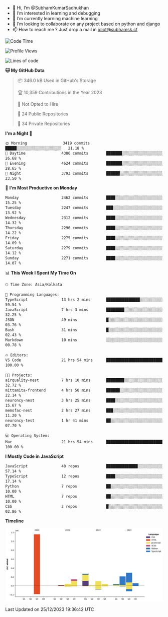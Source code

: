 - 👋 Hi, I’m @SubhamKumarSadhukhan
- 👀 I’m interested in learning and debugging
- 🌱 I’m currently learning machine learning
- 💞️ I’m looking to collaborate on any project based on python and django
- 📫 How to reach me ?
      Just drop a mail in idiot@subhamsk.cf

<!---
SubhamKumarSadhukhan/SubhamKumarSadhukhan is a ✨ special ✨ repository because its `README.md` (this file) appears on your GitHub profile.
You can click the Preview link to take a look at your changes.
--->


<!--START_SECTION:waka-->
![Code Time](http://img.shields.io/badge/Code%20Time-1%2C783%20hrs%2016%20mins-blue)

![Profile Views](http://img.shields.io/badge/Profile%20Views-0-blue)

![Lines of code](https://img.shields.io/badge/From%20Hello%20World%20I%27ve%20Written-2.4%20million%20lines%20of%20code-blue)

**🐱 My GitHub Data** 

> 📦 346.0 kB Used in GitHub's Storage 
 > 
> 🏆 10,359 Contributions in the Year 2023
 > 
> 🚫 Not Opted to Hire
 > 
> 📜 24 Public Repositories 
 > 
> 🔑 34 Private Repositories 
 > 
**I'm a Night 🦉** 

```text
🌞 Morning                3419 commits        █████░░░░░░░░░░░░░░░░░░░░   21.18 % 
🌆 Daytime                4306 commits        ███████░░░░░░░░░░░░░░░░░░   26.68 % 
🌃 Evening                4624 commits        ███████░░░░░░░░░░░░░░░░░░   28.65 % 
🌙 Night                  3793 commits        ██████░░░░░░░░░░░░░░░░░░░   23.50 % 
```
📅 **I'm Most Productive on Monday** 

```text
Monday                   2462 commits        ████░░░░░░░░░░░░░░░░░░░░░   15.25 % 
Tuesday                  2247 commits        ███░░░░░░░░░░░░░░░░░░░░░░   13.92 % 
Wednesday                2312 commits        ████░░░░░░░░░░░░░░░░░░░░░   14.32 % 
Thursday                 2296 commits        ████░░░░░░░░░░░░░░░░░░░░░   14.22 % 
Friday                   2275 commits        ████░░░░░░░░░░░░░░░░░░░░░   14.09 % 
Saturday                 2279 commits        ████░░░░░░░░░░░░░░░░░░░░░   14.12 % 
Sunday                   2271 commits        ████░░░░░░░░░░░░░░░░░░░░░   14.07 % 
```


📊 **This Week I Spent My Time On** 

```text
🕑︎ Time Zone: Asia/Kolkata

💬 Programming Languages: 
TypeScript               13 hrs 2 mins       ███████████████░░░░░░░░░░   59.54 % 
JavaScript               7 hrs 3 mins        ████████░░░░░░░░░░░░░░░░░   32.25 % 
JSON                     49 mins             █░░░░░░░░░░░░░░░░░░░░░░░░   03.76 % 
Bash                     31 mins             █░░░░░░░░░░░░░░░░░░░░░░░░   02.43 % 
Markdown                 10 mins             ░░░░░░░░░░░░░░░░░░░░░░░░░   00.78 % 

🔥 Editors: 
VS Code                  21 hrs 54 mins      █████████████████████████   100.00 % 

🐱‍💻 Projects: 
airquality-nest          7 hrs 10 mins       ████████░░░░░░░░░░░░░░░░░   32.72 % 
mittamita-frontend       4 hrs 50 mins       ██████░░░░░░░░░░░░░░░░░░░   22.14 % 
neuroncy-nest            3 hrs 25 mins       ████░░░░░░░░░░░░░░░░░░░░░   15.67 % 
memofac-nest             2 hrs 27 mins       ███░░░░░░░░░░░░░░░░░░░░░░   11.20 % 
neuroncy-test            1 hr 41 mins        ██░░░░░░░░░░░░░░░░░░░░░░░   07.70 % 

💻 Operating System: 
Mac                      21 hrs 54 mins      █████████████████████████   100.00 % 
```

**I Mostly Code in JavaScript** 

```text
JavaScript               40 repos            ██████████████░░░░░░░░░░░   57.14 % 
TypeScript               12 repos            ████░░░░░░░░░░░░░░░░░░░░░   17.14 % 
Python                   7 repos             ██░░░░░░░░░░░░░░░░░░░░░░░   10.00 % 
HTML                     7 repos             ██░░░░░░░░░░░░░░░░░░░░░░░   10.00 % 
CSS                      2 repos             █░░░░░░░░░░░░░░░░░░░░░░░░   02.86 % 
```



**Timeline**

![Lines of Code chart](https://raw.githubusercontent.com/SubhamKumarSadhukhan/SubhamKumarSadhukhan/main/assets/bar_graph.png)


 Last Updated on 25/12/2023 19:36:42 UTC
<!--END_SECTION:waka-->
